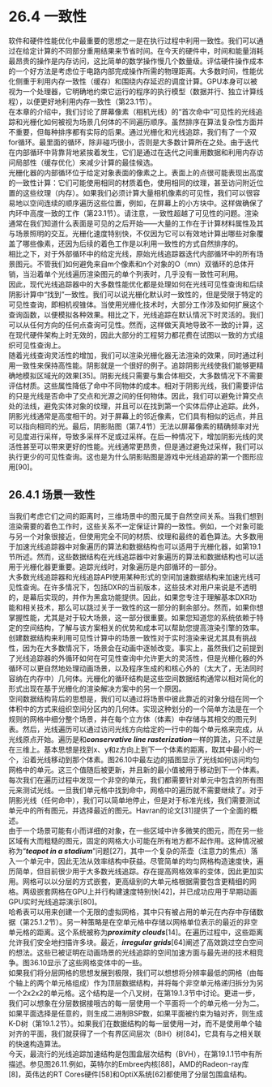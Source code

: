 # 26.4 一致性
软件和硬件性能优化中最重要的思想之一是在执行过程中利用一致性。我们可以通过在给定计算的不同部分重用结果来节省时间。在今天的硬件中，时间和能量消耗最昂贵的操作是内存访问，这比简单的数学操作慢几个数量级。评估硬件操作成本的一个好方法是考虑位于电路内部完成操作所需的物理距离。大多数时间，性能优化侧重于利用内存一致性（缓存）和围绕内存延迟的调度计算。GPU本身可以被视为一个处理器，它明确地约束它运行的程序的执行模型（数据并行、独立计算线程），以便更好地利用内存一致性（第23.1节）。  
在本章的介绍中，我们讨论了屏幕像素（相机光线）的“首次命中”可见性的光线追踪和光栅化如何被视为场景几何体的不同遍历顺序。虽然排序在算法复杂性方面并不重要，但每种排序都有实际的后果。通过光栅化和光线追踪，我们有了一个双for循环。最里面的循环，除非碰巧很小，否则是大多数计算所在之处。由于迭代在内部循环中背靠背地紧挨着发生，它们是通过在迭代之间重用数据和利用内存访问局部性（缓存优化）来减少计算的最佳候选。  
光栅化器的内部循环位于给定对象表面的像素之上。表面上的点很可能表现出高度的一致性计算：它们可能使用相同的材质着色，使用相同的纹理，甚至访问附近位置的这些纹理（内存）。如果我们必须计算大量相机像素的可见性，我们可以很容易地以空间连续的顺序遍历这些位置，例如，在屏幕上的小方块中。这样做确保了内环中高度一致的工作（第23.1节）。请注意，一致性超越了可见性的问题。渲染通常在我们知道什么表面是可见的之后开始——大量的工作在于计算材料属性及其与场景照明的交互。光栅化速度特别快，不仅因为它可以有效地计算出哪些对象覆盖了哪些像素，还因为后续的着色工作是以利用一致性的方式自然排序的。  
相比之下，对于外部循环中的给定光线，原始光线追踪器迭代内部循环中的所有场景图元。不管我们如何避免来自m个像素和n个对象的O（mn）双循环的总体开销，当沿着单个光线遍历渲染图元的单个列表时，几乎没有一致性可利用。  
因此，现代光线追踪器中的大多数性能优化都是处理如何在光线可见性查询和后续阴影计算中“找到”一致性。我们可以说光栅化默认时一致性的，但是受限于特定的可见性查询，即相机视锥体。当使用光栅化技术时，大部分工作涉及如何扩展这个查询函数，以便模拟各种效果。相比之下，光线追踪在默认情况下时灵活的。我们可以从任何方向的任何点查询可见性。然而，这样做天真地导致不一致的计算，这在现代硬件架构上时无效的，因此大部分的工程努力都花费在试图以一致的方式组织可见性查询上。  
随着光线查询灵活性的增加，我们可以渲染光栅化器无法渲染的效果，同时通过利用一致性来保持高性能。阴影就是一个很好的例子。追踪阴影光线使我们能够更精确地模拟区域光的效果[35]。阴影光线只需要与集合体相交，大多数情况下不需要评估材质。这些属性降低了命中不同物体的成本。相对于阴影光线，我们需要评估的只是光线是否命中了交点和光源之间的任何物体。因此，我们可以避免计算交点处的法线，避免实体对象的纹理，并且可以在找到第一个实体后停止追踪。此外，阴影光线通常是高度相干的。对于屏幕上的邻近像素，它们具有相似的远点，并且可以指向相同的光。最后，阴影贴图（第7.4节）无法以屏幕像素的精确频率对光可见度进行采样，导致多采样不足或过采样。在后一种情况下，增加阴影光线的灵活性甚至可以带来更好的性能。光线通常更昂贵，但是通过避免过采样，我们可以执行更少的可见性查询。这也是为什么阴影贴图是游戏中光线追踪的第一个图形应用[90]。
## 26.4.1 场景一致性
当我们考虑它们之间的距离时，三维场景中的图元属于自然空间关系。当我们想到渲染需要的着色工作时，这些关系不一定保证计算的一致性。例如，一个对象可能与另一个对象很接近，但使用完全不同的材质、纹理和最终的着色算法。大多数用于加速光线追踪器中对象遍历的算法和数据结构也可以适用于光栅化器，如第19.1节所述。然而，这些数据结构在光线追踪器中对象遍历的算法和数据结构也可以适用于光栅化器更重要。追踪光线时，对象遍历是内部循环的一部分。  
大多数光线追踪器和光线追踪API使用某种形式的空间加速数据结构来加速光线可见性查询。在许多情况下，包括DXR的当前版本，这些技术对用户来说是不透明的，是幕后实现的，并作为黑盒功能提供。因此，如果您专注于理解基本DXR功能和相关技术，那么可以跳过关于一致性的这一部分的剩余部分。然而，如果你想掌握性能，尤其是对于较大场景，这一部分很重要。如果您知道您的系统依赖于特定的空间结构，了解与该方案相关的优势和成本可以帮助您提高渲染引擎的效率。  
创建数据结构来利用可见性计算中的场景一致性对于实时渲染来说尤其具有挑战性，因为在大多数情况下，场景会在动画中逐帧改变。事实上，虽然我们之前提到了光线追踪器的外循环如何在可见性查询中允许更大的灵活性，但是光栅化器的外循环可以更自然地处理动画场景，以及程序生成的和核心外的（太大了，无法同时容纳在内存中）几何体。光栅化的循环结构是这些空间数据结构通常以相对简化的形式出现在基于光栅化的渲染解决方案中的另一个原因。  
空间数据结构背后的思想是，我们可以通过将场景中彼此靠近的对象分组在同一个体积中的方式来组织空间分区内的几何体。实现这种划分的一个简单方法是在一个规则的网格中细分整个场景，并在每个立方体（体素）中存储与其相交的图元列表。然后，光线遍历可以通过访问光线方向给定的一行中的每个单元格来完成，从光线原点开始。遍历是和***conservative line rasterization***一样的算法，只不过是在三维上。基本思想是找到x、y和z方向上到下一个体素的距离，取其中最小的一个，沿着光线移动到那个体素。图26.10中最左边的插图显示了光线如何访问均匀网格中的单元。这三个值随后被更新，并且新的最小值被用于移动到下一个体素。每次我们在遍历过程中发现一个非空的单元，我们都需要针对单元中包含的所有图元来测试光线。一旦我们单元格中找到命中，网格中的遍历就不需要继续了。对于阴影光线（任何命中），我们可以简单地停止，但是对于标准光线，我们需要测试单元中的所有图元，并选择最近的图元。Havran的论文[31]提供了一个全面的概述。  
由于一个场景可能有小而详细的对象，在一些区域中许多微笑的图元，而在另一些区域有大而粗糙的图元，固定的网格大小可能在所有地方都不起作用。这种情况被称为“***teapot in a stadium***”问题[27]，其中一个复杂的茶壶（注意力的焦点）落入一个单元中，因此无法从效率结构中获益。尽管简单的均匀网格构造速度快，遍历简单，但目前很少用于大多数光线追踪。存在提高网格效率的变体，因此更加实用。网格可以以分层的方式嵌套，更高级别的大单元格根据需要包含更精细的网格。两级嵌套网格在GPU上并行构建速度特别快[42]，并已成功应用于早期动画GPU实时光线追踪演示[80]。  
哈希表可以用来创建一个无限的虚拟网格，其中只有被占用的单元在内存中存储数据（第25.1.2节）。另一种策略是在空单元格中存储以网格单位表示的最近的非空单元格的距离。这个系统被称为***proximity clouds***[14]。在遍历过程中，这些距离允许我们安全地扫描许多块。最近，***irregular grids***[64]阐述了高效跳过空白空间的想法。这些已被证明在动画场景的光线追踪的空间加速方面与最先进的技术相竞争。图36.10显示了这些网格变体中的一些。  
如果我们将分层网格的思想发展到极限，我们可以想想将分辨率最低的网格（由每个轴上的两个单元格组成）作为顶层数据结构，并将每个非空单元格递归拆分为另一个2x2x2的单元格。这个结构是一个八叉树，在第19.1.3节中讨论。更进一步，我们可以想象在分层数据接哦古的每一层使用一个平面将一个的单元格一分为二。如果平面选择是任意的，则生成二进制BSP数，如果平面被约束为轴对齐，则生成K-D树（第19.1.2节）。如果我们在数据结构的每一层使用一对，而不是使用单个轴对齐的平面，我们就获得了一个有界区间层次（BIH）树[84]，它具有与之相关联的快速构造算法。  
今天，最流行的光线追踪加速结构是包围盒层次结构（BVH），在第19.1.1节中有所描述。参见图26.11.例如，英特尔的Embree内核[88]，AMD的Radeon-ray库[8]，英伟达的RT Cores硬件[58]和OptiX系统[62]都使用了分层包围盒结构。
